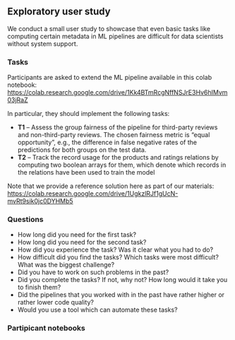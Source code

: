 ## Exploratory user study

We conduct a small user study to showcase that even basic tasks like computing certain metadata in ML pipelines are difficult for data scientists without system support.

### Tasks

Participants are asked to extend the ML pipeline available in this colab notebook: https://colab.research.google.com/drive/1Kk4BTmRcgNffNSJrE3Hv6hIMvm03jRaZ

In particular, they should implement the following tasks:

* **T1** – Assess the group fairness of the pipeline for third-party reviews and non-third-party reviews. The chosen fairness metric is “equal opportunity”, e.g., the difference in false negative rates of the predictions for both groups on the test data.
* **T2** – Track the record usage for the products and ratings relations by computing two boolean arrays for them, which denote which records in the relations have been used to train the model

Note that we provide a reference solution here as part of our materials: https://colab.research.google.com/drive/1UgkzlRJf1gUcN-mvRt9sik0jc0DYHMb5 

### Questions

* How long did you need for the first task?
* How long did you need for the second task?
* How did you experience the task? Was it clear what you had to do?
* How difficult did you find the tasks? Which tasks were most difficult? What was the biggest challenge?
* Did you have to work on such problems in the past?
* Did you complete the tasks? If not, why not? How long would it take you to finish them?
* Did the pipelines that you worked with in the past have rather higher or rather lower code quality?
* Would you use a tool which can automate these tasks?

### Partipicant notebooks
